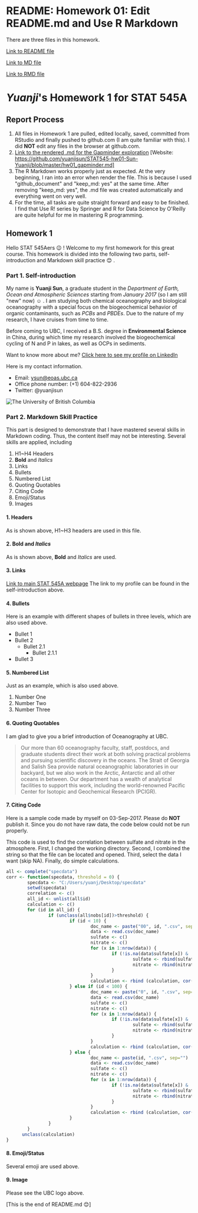 # README: Homework 01: Edit README.md and Use R Markdown

There are three files in this homework.

[Link to README file](https://github.com/yuanjisun/STAT545-hw-Sun-Yuanji/blob/master/hw01/README.md)

[Link to MD file](https://github.com/yuanjisun/STAT545-hw-Sun-Yuanji/blob/master/hw01/hw01_gapminder.md)

[Link to RMD file](https://github.com/yuanjisun/STAT545-hw-Sun-Yuanji/blob/master/hw01/hw01_gapminder.Rmd)



# _Yuanji_'s Homework 1 for **STAT 545A**

## Report Process
1. All files in Homework 1 are pulled, edited locally, saved, committed from RStudio and finally pushed to github.com (I am quite familiar with this). I did **NOT** edit any files in the browser at github.com.
2. [Link to the rendered .md for the Gapminder exploration](https://github.com/yuanjisun/STAT545-hw01-Sun-Yuanji/blob/master/hw01_gapminder.md)
[Website: https://github.com/yuanjisun/STAT545-hw01-Sun-Yuanji/blob/master/hw01_gapminder.md]
3. The R Markdown works properly just as expected. At the very beginning, I ran into an error when render the file. This is because I used "github_document" and "keep_md: yes" at the same time. After removing "keep_md: yes", the .md file was created automatically and everything went on very well.
4. For the time, all tasks are quite straight forward and easy to be finished. I find that Use R! series by Springer and R for Data Science by O'Reilly are quite helpful for me in mastering R programming.


## Homework 1
Hello STAT 545Aers :wink: ! Welcome to my first homework for this great course. This homework is divided into the following two parts, self-introduction and Markdown skill practice :blush: .


### Part 1. Self-introduction
My name is **Yuanji Sun**, a graduate student in the _Department of Earth, Ocean and Atmospheric Sciences_ starting from _January 2017_ (so I am still "new" now) :relaxed: . I am studying both chemical oceanography and biological oceanography with a special focus on the biogeochemical behavior of organic contaminants, such as _PCBs_ and _PBDEs_. Due to the nature of my research, I have cruises from time to time.

Before coming to UBC, I received a B.S. degree in **Environmental Science** in China, during which time my research involved the biogeochemical cycling of N and P in lakes, as well as OCPs in sediments.

Want to know more about me? [Click here to see my profile on LinkedIn](https://www.linkedin.com/in/yuanjisun/)

Here is my contact information.

- Email: ysun@eoas.ubc.ca
- Office phone number: (+1) 604-822-2936
- Twitter: @yuanjisun

![The University of British Columbia](https://images.forbes.com/media/lists/companies/university-of-british-columbia_416x416.jpg)


### Part 2. Markdown Skill Practice
This part is designed to demonstrate that I have mastered several skills in Markdown coding. Thus, the content itself may not be interesting. Several skills are applied, including

1. H1~H4 Headers
2. **Bold** and _Italics_
3. Links
4. Bullets
5. Numbered List
6. Quoting Quotables
7. Citing Code
8. Emoji/Status
9. Images

#### 1. Headers
As is shown above, H1~H3 headers are used in this file.

#### 2. **Bold** and _Italics_
As is shown above, **Bold** and _Italics_ are used.

#### 3. Links
[Link to main STAT 545A webpage](http://stat545.com/)
The link to my profile can be found in the self-introduction above.

#### 4. Bullets
Here is an example with different shapes of bullets in three levels, which are also used above.

* Bullet 1
* Bullet 2
	+ Bullet 2.1
		* Bullet 2.1.1
* Bullet 3

#### 5. Numbered List
Just as an example, which is also used above.

1. Number One
2. Number Two
3. Number Three

#### 6. Quoting Quotables
I am glad to give you a brief introduction of Oceanography at UBC.

> Our more than 60 oceanography faculty, staff, postdocs, and graduate students direct their work at both solving practical problems and pursuing scientific discovery in the oceans. The Strait of Georgia and Salish Sea provide natural oceanographic laboratories in our backyard, but we also work in the Arctic, Antarctic and all other oceans in between. Our department has a wealth of analytical facilities to support this work, including the world-renowned Pacific Center for Isotopic and Geochemical Research (PCIGR).

#### 7. Citing Code
Here is a sample code made by myself on 03-Sep-2017. Please do **NOT** publish it. Since you do not have raw data, the code below could not be run properly.

This code is used to find the correlation between sulfate and nitrate in the atmosphere. First, I changed the working directory. Second, I combined the string so that the file can be located and opened. Third, select the data I want (skip NA). Finally, do simple calculations.

```R
all <- complete("specdata")
corr <- function(specdata, threshold = 0) {
        specdata <- "C:/Users/yuanj/Desktop/specdata"
        setwd(specdata)
        correlation <- c()
        all_id <- unlist(all$id)
        calculation <- c()
        for (id in all_id) {
                if (unclass(all$nobs[id])>threshold) {
                        if (id < 10) {
                                doc_name <- paste("00", id, ".csv", sep="")
                                data <- read.csv(doc_name)
                                sulfate <- c()
                                nitrate <- c()
                                for (x in 1:nrow(data)) {
                                        if (!is.na(data$sulfate[x]) & !is.na(data$nitrate[x])) {
                                                sulfate <- rbind(sulfate, unclass(data$sulfate[x]))
                                                nitrate <- rbind(nitrate, unclass(data$nitrate[x]))
                                        }
                                }
                                calculation <- rbind (calculation, cor(unclass(sulfate),unclass(nitrate)))
                        } else if (id < 100) {
                                doc_name <- paste("0", id, ".csv", sep="")
                                data <- read.csv(doc_name)
                                sulfate <- c()
                                nitrate <- c()
                                for (x in 1:nrow(data)) {
                                        if (!is.na(data$sulfate[x]) & !is.na(data$nitrate[x])) {
                                                sulfate <- rbind(sulfate, unclass(data$sulfate[x]))
                                                nitrate <- rbind(nitrate, unclass(data$nitrate[x]))
                                        }
                                }
                                calculation <- rbind (calculation, cor(unclass(sulfate),unclass(nitrate)))
                        } else {
                                doc_name <- paste(id, ".csv", sep="")
                                data <- read.csv(doc_name)
                                sulfate <- c()
                                nitrate <- c()
                                for (x in 1:nrow(data)) {
                                        if (!is.na(data$sulfate[x]) & !is.na(data$nitrate[x])) {
                                                sulfate <- rbind(sulfate, unclass(data$sulfate[x]))
                                                nitrate <- rbind(nitrate, unclass(data$nitrate[x]))
                                        }
                                }
                                calculation <- rbind (calculation, cor(unclass(sulfate),unclass(nitrate)))
                        }
                }
        }
      unclass(calculation)
}
```

#### 8. Emoji/Status
Several emoji are used above.

#### 9. Image
Please see the UBC logo above.

[This is the end of README.md :blush:]

